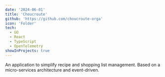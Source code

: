 ```yaml
---
date: '2024-06-01'
title: 'Choucroute'
github: 'https://github.com/choucroute-orga'
icon: 'Folder'
tech:
  - GO
  - React
  - TypeScript
  - OpenTelemetry
showInProjects: true
---
```


An application to simplify recipe and shopping list management.
Based on a micro-services architecture and event-driven.
